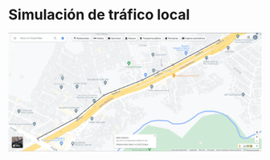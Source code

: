 
# Simulación de tráfico local



![Longitud de periférico auxiliar](/media/periferico_auxiliar.png)